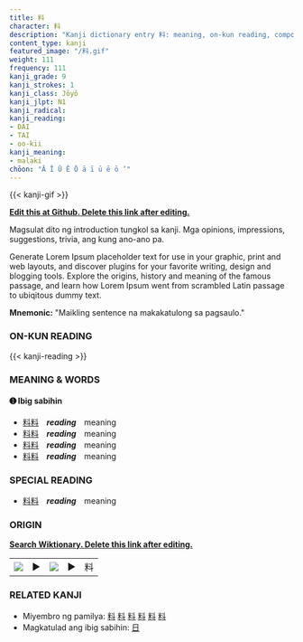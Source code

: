 ```yaml
---
title: 料
character: 料
description: "Kanji dictionary entry 料: meaning, on-kun reading, compounds, origin, related kanji"
content_type: kanji
featured_image: "/料.gif"
weight: 111
frequency: 111
kanji_grade: 9
kanji_strokes: 1
kanji_class: Jōyō
kanji_jlpt: N1
kanji_radical: 
kanji_reading: 
- DAI
- TAI
- oo-kii
kanji_meaning:
- malaki
chōon: "Ā Ī Ū Ē Ō ā ī ū ē ō ’"
---
```

[//]: # (Don't edit the line below. Kanji animated GIF code is automatically generated.)
{{< kanji-gif >}}

[//]: # (Edit below this line.)

**[Edit this at Github. Delete this link after editing.](https://github.com/tim0g/tim/tree/main/content/kanji/料/index.md)**

Magsulat dito ng introduction tungkol sa kanji. Mga opinions, impressions, suggestions, trivia, ang kung ano-ano pa.

Generate Lorem Ipsum placeholder text for use in your graphic, print and web layouts, and discover plugins for your favorite writing, design and blogging tools. Explore the origins, history and meaning of the famous passage, and learn how Lorem Ipsum went from scrambled Latin passage to ubiqitous dummy text.
 
**Mnemonic:** "Maikling sentence na makakatulong sa pagsaulo."

### ON-KUN READING

[//]: # (Don't edit the line below. ON-KUN READING code is automatically generated.)
{{< kanji-reading >}}

### MEANING & WORDS

#### ➊ **Ibig sabihin**
  - [料](../料)[料](../料)　***reading***　meaning
  - [料](../料)[料](../料)　***reading***　meaning
  - [料](../料)[料](../料)　***reading***　meaning
  - [料](../料)[料](../料)　***reading***　meaning

### SPECIAL READING
  - [料](../料)[料](../料)　***reading***　meaning

### ORIGIN

**[Search Wiktionary. Delete this link after editing.](https://wiktionary.org/wiki/料)**
<table class="kanji-table"><tr><td>
<img src="60px-料-bronze.svg.png">
</td><td>▶</td><td>
<img src="60px-料-oracle.svg.png">
</td><td>▶</td>
<td class="kanji-origin">料</td>
</tr></table>

### RELATED KANJI
- Miyembro ng pamilya: [料](../料) [料](../料) [料](../料) [料](../料) [料](../料) [料](../料)
- Magkatulad ang ibig sabihin: [日](../日)
